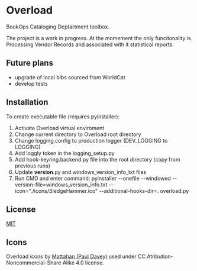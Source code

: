 # Overload

BookOps Cataloging Deptartment toolbox.

The project is a work in progress. At the momement the only funcitonality is Processing Vendor Records and associated with it statistical reports.

## Future plans
* upgrade of local bibs sourced from WorldCat
* develop tests

## Installation
To create executable file (requires pyinstaller):
1. Activate Overload virtual enviroment
2. Change current directory to Overload root directory
3. Change logging.config to production logger (DEV_LOGGING to LOGGING)
4. Add loggly token in the logging_setup.py
5. Add hook-keyring.backend.py file into the root directory (copy from previous runs)
6. Update __version__.py and windows_version_info_txt files
6. Run CMD and enter command:
pyinstaller --onefile --windowed --version-file=windows_version_info.txt --icon="./icons/SledgeHammer.ico" --additional-hooks-dir=. overload.py

## License
[MIT](https://opensource.org/licenses/MIT)


## Icons
Overload icons by [Mattahan (Paul Davey)](http://mattahan.deviantart.com) used under CC Atribution-Noncommercial-Share Alike 4.0 license.
